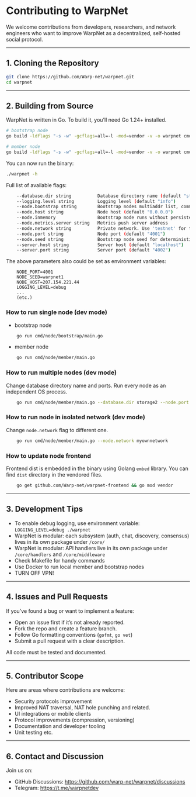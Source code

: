 # Contributing to WarpNet

We welcome contributions from developers, researchers, and network engineers who want to improve WarpNet 
as a decentralized, self-hosted social protocol.

---

## 1. Cloning the Repository

```bash
git clone https://github.com/Warp-net/warpnet.git
cd warpnet
```

---

## 2. Building from Source

WarpNet is written in Go. To build it, you’ll need Go 1.24+ installed.

```bash
# bootstrap node
go build -ldflags "-s -w" -gcflags=all=-l -mod=vendor -v -o warpnet cmd/node/bootstrap/main.go
```

```bash
# member node
go build -ldflags "-s -w" -gcflags=all=-l -mod=vendor -v -o warpnet cmd/node/member/main.go
```

You can now run the binary:

```bash
./warpnet -h
```
Full list of available flags:

```bash 
    --database.dir string          Database directory name (default "storage")
    --logging.level string         Logging level (default "info")
    --node.bootstrap string        Bootstrap nodes multiaddr list, comma separated
    --node.host string             Node host (default "0.0.0.0")
    --node.inmemory                Bootstrap node runs without persistent storage
    --node.metrics.server string   Metrics push server address
    --node.network string          Private network. Use 'testnet' for testing env. (default "testnet")
    --node.port string             Node port (default "4001")
    --node.seed string             Bootstrap node seed for deterministic ID generation (random string)
    --server.host string           Server host (default "localhost")
    --server.port string           Server port (default "4002")
```
The above parameters also could be set as environment variables:
```
    NODE_PORT=4001
    NODE_SEED=warpnet1
    NODE_HOST=207.154.221.44
    LOGGING_LEVEL=debug 
    ...
    (etc.)
```

### How to run single node (dev mode)
- bootstrap node
```bash 
    go run cmd/node/bootstrap/main.go
```
- member node
```bash 
    go run cmd/node/member/main.go
```

### How to run multiple nodes (dev mode)
Change database directory name and ports. Run every node as an independent OS process.
```bash 
    go run cmd/node/member/main.go --database.dir storage2 --node.port 4021 --server.port 4022
```

### How to run node in isolated network (dev mode)
Change `node.network` flag to different one.
```bash 
    go run cmd/node/member/main.go --node.network myownnetwork
```

### How to update node frontend
Frontend dist is embedded in the binary using Golang `embed` library. You can find `dist` directory in the vendored files.
```bash 
    go get github.com/Warp-net/warpnet-frontend && go mod vendor
```

---

## 3. Development Tips

* To enable debug logging, use environment variable:
  `LOGGING_LEVEL=debug ./warpnet`
* WarpNet is modular: each subsystem (auth, chat, discovery, consensus) lives in its own package under `/core/`
* WarpNet is modular: API handlers live in its own package under `/core/handlers` and `/core/middleware`
* Check Makefile for handy commands
* Use Docker to run local member and bootstrap nodes
* TURN OFF VPN!

---

## 4. Issues and Pull Requests

If you’ve found a bug or want to implement a feature:

* Open an issue first if it’s not already reported.
* Fork the repo and create a feature branch.
* Follow Go formatting conventions (`gofmt`, `go vet`)
* Submit a pull request with a clear description.

All code must be tested and documented.

---

## 5. Contributor Scope

Here are areas where contributions are welcome:

* Security protocols improvement
* Improved NAT traversal, NAT hole punching and related.
* UI integrations or mobile clients
* Protocol improvements (compression, versioning)
* Documentation and developer tooling
* Unit testing etc.

---

## 6. Contact and Discussion

Join us on:

* GitHub Discussions: https://github.com/warp-net/warpnet/discussions
* Telegram: https://t.me/warpnetdev

